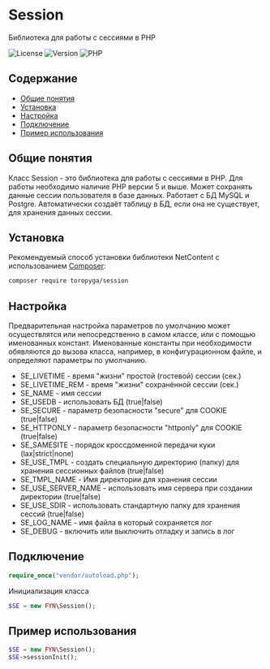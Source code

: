# Session
Библиотека для работы с сессиями в PHP

![License](https://img.shields.io/badge/license-MIT-brightgreen.svg)
![Version](https://img.shields.io/badge/version-v2.1.0-blue.svg)
![PHP](https://img.shields.io/badge/php-v5.5_--_v8-blueviolet.svg)


## Содержание

- [Общие понятия](#общие-понятия)
- [Установка](#Установка)
- [Настройка](#Настройка)
- [Подключение](#Подключение)
- [Пример использования](#пример-использования)


## Общие понятия

Класс Session - это библиотека для работы с сессиями в PHP.
Для работы необходимо наличие PHP версии 5 и выше.
Может сохранять данные сессии пользователя в базе данных.
Работает с БД MySQL и Postgre.
Автоматически создаёт таблицу в БД, если она не существует, для хранения данных сессии.


## Установка
Рекомендуемый способ установки библиотеки NetContent с использованием [Composer](http://getcomposer.org/):

```bash
composer require toropyga/session
```

## Настройка
Предварительная настройка параметров по умолчанию может осуществлятся или непосредственно в самом классе, или с помощью именованных констант.
Именованные константы при необходимости обявляются до вызова класса, например, в конфигурационном файле, и определяют параметры по умолчанию.
* SE_LIVETIME - время "жизни" простой (гостевой) сессии (сек.)
* SE_LIVETIME_REM - время "жизни" сохранённой сессии (сек.)
* SE_NAME - имя сессии
* SE_USEDB - использовать БД (true|false)
* SE_SECURE - параметр безопасности "secure" для COOKIE (true|false)
* SE_HTTPONLY - параметр безопасности "httponly" для COOKIE (true|false)
* SE_SAMESITE - порядок кроссдоменной передачи куки (lax|strict|none)
* SE_USE_TMPL - создать специальную директорию (папку) для хранения сессионных файлов (true|false)
* SE_TMPL_NAME - Имя директории для хранения сессии
* SE_USE_SERVER_NAME - использовать имя сервера при создании директории (true|false)
* SE_USE_SDIR - использовать стандартную папку для хранения сессий (true|false)
* SE_LOG_NAME - имя файла в который сохраняется лог
* SE_DEBUG - включить или выключить отладку и запись в лог


## Подключение
```php
require_once("vendor/autoload.php");
```
Инициализация класса
```php
$SE = new FYN\Session();
```


## Пример использования

```php
$SE = new FYN\Session();
$SE->sessionInit();
```
